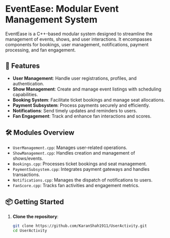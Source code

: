 # EventEase: Modular Event Management System

EventEase is a C++-based modular system designed to streamline the management of events, shows, and user interactions. It encompasses components for bookings, user management, notifications, payment processing, and fan engagement.

## 🚀 Features

- **User Management**: Handle user registrations, profiles, and authentication.
- **Show Management**: Create and manage event listings with scheduling capabilities.
- **Booking System**: Facilitate ticket bookings and manage seat allocations.
- **Payment Subsystem**: Process payments securely and efficiently.
- **Notifications**: Send timely updates and reminders to users.
- **Fan Engagement**: Track and enhance fan interactions and scores.

## 🛠️ Modules Overview

- `UserManagement.cpp`: Manages user-related operations.
- `ShowManagement.cpp`: Handles creation and management of shows/events.
- `Bookings.cpp`: Processes ticket bookings and seat management.
- `PaymentSubsystem.cpp`: Integrates payment gateways and handles transactions.
- `Notifications.cpp`: Manages the dispatch of notifications to users.
- `FanScore.cpp`: Tracks fan activities and engagement metrics.

## 📦 Getting Started

1. **Clone the repository**:
   ```bash
   git clone https://github.com/KaranShah1911/UserActivity.git
   cd UserActivity
